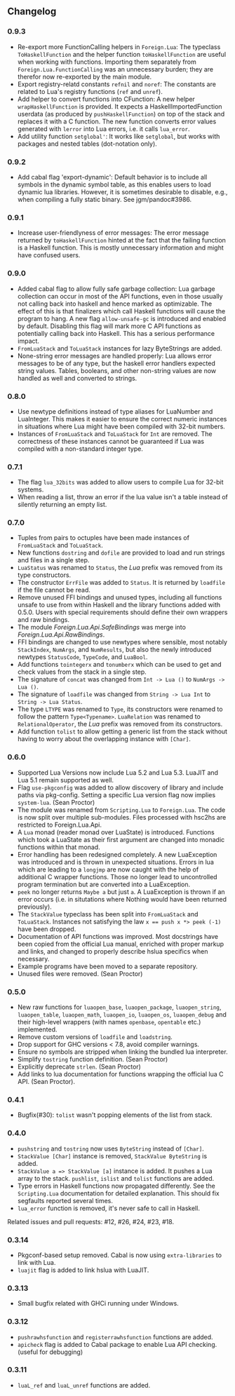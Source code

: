 ## Changelog

### 0.9.3

- Re-export more FunctionCalling helpers in `Foreign.Lua`: The typeclass
  `ToHaskellFunction` and the helper function `toHaskellFunction` are
  useful when working with functions. Importing them separately from
  `Foreign.Lua.FunctionCalling` was an unnecessary burden; they are
  therefor now re-exported by the main module.
- Export registry-relatd constants `refnil` and `noref`: The constants
  are related to Lua's registry functions (`ref` and `unref`).
- Add helper to convert functions into CFunction: A new helper
  `wrapHaskellFunction` is provided. It expects a
  HaskellImportedFunction userdata (as produced by
  `pushHaskellFunction`) on top of the stack and replaces it with a C
  function. The new function converts error values generated with
  `lerror` into Lua errors, i.e. it calls `lua_error`.
- Add utility function `setglobal'`: It works like `setglobal`, but
  works with packages and nested tables (dot-notation only).

### 0.9.2

- Add cabal flag 'export-dynamic': Default behavior is to include all symbols in
  the dynamic symbol table, as this enables users to load dynamic lua libraries.
  However, it is sometimes desirable to disable, e.g., when compiling a fully
  static binary. See jgm/pandoc#3986.

### 0.9.1

- Increase user-friendlyness of error messages: The error message returned by
  `toHaskellFunction` hinted at the fact that the failing function is a Haskell
  function. This is mostly unnecessary information and might have confused
  users.

### 0.9.0

- Added cabal flag to allow fully safe garbage collection: Lua garbage
  collection can occur in most of the API functions, even in those usually not
  calling back into haskell and hence marked as optimizable. The effect of this
  is that finalizers which call Haskell functions will cause the program to
  hang. A new flag `allow-unsafe-gc` is introduced and enabled by default.
  Disabling this flag will mark more C API functions as potentially calling back
  into Haskell. This has a serious performance impact.
- `FromLuaStack` and `ToLuaStack` instances for lazy ByteStrings are added.
- None-string error messages are handled properly: Lua allows error messages to
  be of any type, but the haskell error handlers expected string values. Tables,
  booleans, and other non-string values are now handled as well and converted to
  strings.

### 0.8.0

- Use newtype definitions instead of type aliases for LuaNumber and LuaInteger.
  This makes it easier to ensure the correct numeric instances in situations
  where Lua might have been compiled with 32-bit numbers.
- Instances of `FromLuaStack` and `ToLuaStack` for `Int` are removed. The
  correctness of these instances cannot be guaranteed if Lua was compiled with a
  non-standard integer type.

### 0.7.1

- The flag `lua_32bits` was added to allow users to compile Lua for 32-bit
  systems.
- When reading a list, throw an error if the lua value isn't a table instead of
  silently returning an empty list.

### 0.7.0

- Tuples from pairs to octuples have been made instances of `FromLuaStack` and
  `ToLuaStack`.
- New functions `dostring` and `dofile` are provided to load and run strings and
  files in a single step.
- `LuaStatus` was renamed to `Status`, the *Lua* prefix was removed from its
  type constructors.
- The constructor `ErrFile` was added to `Status`. It is returned by `loadfile`
  if the file cannot be read.
- Remove unused FFI bindings and unused types, including all functions unsafe to
  use from within Haskell and the library functions added with 0.5.0. Users with
  special requirements should define their own wrappers and raw bindings.
- The module *Foreign.Lua.Api.SafeBindings* was merge into
  *Foreign.Lua.Api.RawBindings*.
- FFI bindings are changed to use newtypes where sensible, most notably
  `StackIndex`, `NumArgs`, and `NumResults`, but also the newly introduced
  newtypes `StatusCode`, `TypeCode`, and `LuaBool`.
- Add functions `tointegerx` and `tonumberx` which can be used to get and check
  values from the stack in a single step.
- The signature of `concat` was changed from `Int -> Lua ()` to
  `NumArgs -> Lua ()`.
- The signature of `loadfile` was changed from `String -> Lua Int` to
  `String -> Lua Status`. 
- The type `LTYPE` was renamed to `Type`, its constructors were renamed to
  follow the pattern `Type<Typename>`. `LuaRelation` was renamed to
  `RelationalOperator`, the *Lua* prefix was removed from its constructors.
- Add function `tolist` to allow getting a generic list from the stack without
  having to worry about the overlapping instance with `[Char]`.


### 0.6.0

* Supported Lua Versions now include Lua 5.2 and Lua 5.3. LuaJIT and Lua 5.1
  remain supported as well.
* Flag `use-pkgconfig` was added to allow discovery of library and include paths
  via pkg-config. Setting a specific Lua version flag now implies `system-lua`.
  (Sean Proctor)
* The module was renamed from `Scripting.Lua` to `Foreign.Lua`. The code is now
  split over multiple sub-modules. Files processed with hsc2hs are restricted to
  Foreign.Lua.Api.
* A `Lua` monad (reader monad over LuaState) is introduced. Functions which took
  a LuaState as their first argument are changed into monadic functions within
  that monad.
* Error handling has been redesigned completely. A new LuaException was
  introduced and is thrown in unexpected situations. Errors in lua which are
  leading to a `longjmp` are now caught with the help of additional C wrapper
  functions. Those no longer lead to uncontrolled program termination but are
  converted into a LuaException.
* `peek` no longer returns `Maybe a` but just `a`. A LuaException is thrown if
  an error occurs (i.e. in situtations where Nothing would have been returned
  previously).
* The `StackValue` typeclass has been split into `FromLuaStack` and
  `ToLuaStack`. Instances not satisfying the law `x == push x *> peek (-1)` have
  been dropped.
* Documentation of API functions was improved. Most docstrings have been copied
  from the official Lua manual, enriched with proper markup and links, and
  changed to properly describe hslua specifics when necessary.
* Example programs have been moved to a separate repository.
* Unused files were removed. (Sean Proctor)

### 0.5.0

* New raw functions for `luaopen_base`, `luaopen_package`, `luaopen_string`,
  `luaopen_table`, `luaopen_math`, `luaopen_io`, `luaopen_os`, `luaopen_debug`
  and their high-level wrappers (with names `openbase`, `opentable` etc.)
  implemented.
* Remove custom versions of `loadfile` and `loadstring`.
* Drop support for GHC versions < 7.8, avoid compiler warnings.
* Ensure no symbols are stripped when linking the bundled lua interpreter.
* Simplify `tostring` function definition. (Sean Proctor)
* Explicitly deprecate `strlen`. (Sean Proctor)
* Add links to lua documentation for functions wrapping the official lua C API.
  (Sean Proctor).

### 0.4.1

* Bugfix(#30): `tolist` wasn't popping elements of the list from stack.

### 0.4.0

* `pushstring` and `tostring` now uses `ByteString` instead of `[Char]`.
* `StackValue [Char]` instance is removed, `StackValue ByteString` is added.
* `StackValue a => StackValue [a]` instance is added. It pushes a Lua array to
  the stack. `pushlist`, `islist` and `tolist` functions are added.
* Type errors in Haskell functions now propagated differently. See the
  `Scripting.Lua` documentation for detailed explanation. This should fix
  segfaults reported several times.
* `lua_error` function is removed, it's never safe to call in Haskell.

Related issues and pull requests: #12, #26, #24, #23, #18.

### 0.3.14

* Pkgconf-based setup removed. Cabal is now using `extra-libraries` to link with Lua.
* `luajit` flag is added to link hslua with LuaJIT.

### 0.3.13

* Small bugfix related with GHCi running under Windows.

### 0.3.12

* `pushrawhsfunction` and `registerrawhsfunction` functions are added.
* `apicheck` flag is added to Cabal package to enable Lua API checking. (useful for debugging)

### 0.3.11

* `luaL_ref` and `luaL_unref` functions are added.

